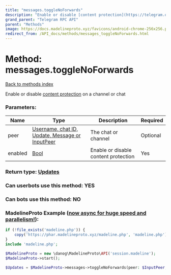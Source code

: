 ```yaml
---
title: "messages.toggleNoForwards"
description: "Enable or disable [content protection](https://telegram.org/blog/protected-content-delete-by-date-and-more) on a channel or chat"
grand_parent: "Telegram RPC API"
parent: "Methods"
image: https://docs.madelineproto.xyz/favicons/android-chrome-256x256.png
redirect_from: /API_docs/methods/messages_toggleNoForwards.html
---
```

# Method: messages.toggleNoForwards
[Back to methods index](index.html)



Enable or disable [content protection](https://telegram.org/blog/protected-content-delete-by-date-and-more) on a channel or chat

### Parameters:

| Name     |    Type       | Description | Required |
|----------|---------------|-------------|----------|
|peer|[Username, chat ID, Update, Message or InputPeer](/API_docs/types/InputPeer.html) | The chat or channel | Optional|
|enabled|[Bool](/API_docs/types/Bool.html) | Enable or disable content protection | Yes|


### Return type: [Updates](/API_docs/types/Updates.html)

### Can userbots use this method: **YES**

### Can bots use this method: **NO**


### MadelineProto Example ([now async for huge speed and parallelism!](https://docs.madelineproto.xyz/docs/ASYNC.html)):


```php
if (!file_exists('madeline.php')) {
    copy('https://phar.madelineproto.xyz/madeline.php', 'madeline.php');
}
include 'madeline.php';

$MadelineProto = new \danog\MadelineProto\API('session.madeline');
$MadelineProto->start();

$Updates = $MadelineProto->messages->toggleNoForwards(peer: $InputPeer, enabled: $Bool, );
```

